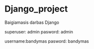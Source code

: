 # Django_project
Baigiamasis darbas Django

superuser: admin
pasword: admin

username:bandymas
pasword: bandymas
